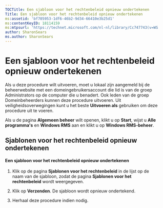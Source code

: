 ```yaml
---
TOCTitle: Een sjabloon voor het rechtenbeleid opnieuw ondertekenen
Title: Een sjabloon voor het rechtenbeleid opnieuw ondertekenen
ms:assetid: 'bf705953-1df6-46b2-9d34-66410e3b25d1'
ms:contentKeyID: 18114159
ms:mtpsurl: 'https://technet.microsoft.com/nl-nl/library/Cc747743(v=WS.10)'
author: SharonSears
ms.author: SharonSears
---
```


Een sjabloon voor het rechtenbeleid opnieuw ondertekenen
========================================================

Als u deze procedure wilt uitvoeren, moet u lokaal zijn aangemeld bij de beheerwebsite met een domeingebruikersaccount die lid is van de groep Administrators op de computer die u benadert. Ook leden van de groep Domeinbeheerders kunnen deze procedure uitvoeren. Uit veiligheidsoverwegingen kunt u het beste **Uitvoeren als** gebruiken om deze procedure uit te voeren.

Als u de pagina **Algemeen beheer** wilt openen, klikt u op **Start**, wijst u **Alle programma's** en **Windows RMS** aan en klikt u op **Windows RMS-beheer**.

Sjablonen voor het rechtenbeleid opnieuw ondertekenen
-----------------------------------------------------

#### Een sjabloon voor het rechtenbeleid opnieuw ondertekenen

1.  Klik op de pagina **Sjablonen voor het rechtenbeleid** in de lijst op de naam van de sjabloon, zodat de pagina **Sjablonen voor het rechtenbeleid** wordt weergegeven.

2.  Klik op **Verzenden**. De sjabloon wordt opnieuw ondertekend.

3.  Herhaal deze procedure indien nodig.
